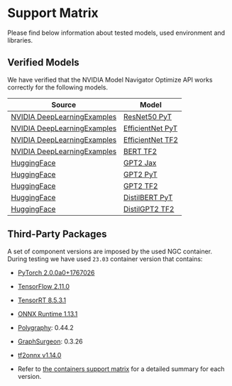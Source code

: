 <!--
Copyright (c) 2021-2023, NVIDIA CORPORATION. All rights reserved.

Licensed under the Apache License, Version 2.0 (the "License");
you may not use this file except in compliance with the License.
You may obtain a copy of the License at

    http://www.apache.org/licenses/LICENSE-2.0

Unless required by applicable law or agreed to in writing, software
distributed under the License is distributed on an "AS IS" BASIS,
WITHOUT WARRANTIES OR CONDITIONS OF ANY KIND, either express or implied.
See the License for the specific language governing permissions and
limitations under the License.
-->

# Support Matrix

Please find below information about tested models, used environment and libraries.

## Verified Models

We have verified that the NVIDIA Model Navigator Optimize API works correctly for the following models.

| Source                                                                        | Model                                                                                                             |
|-------------------------------------------------------------------------------|-------------------------------------------------------------------------------------------------------------------|
| [NVIDIA DeepLearningExamples](https://github.com/NVIDIA/DeepLearningExamples) | [ResNet50 PyT](https://github.com/NVIDIA/DeepLearningExamples/tree/master/PyTorch/Classification/ConvNets)        |
| [NVIDIA DeepLearningExamples](https://github.com/NVIDIA/DeepLearningExamples) | [EfficientNet PyT](https://github.com/NVIDIA/DeepLearningExamples/tree/master/PyTorch/Classification/ConvNets)    |
| [NVIDIA DeepLearningExamples](https://github.com/NVIDIA/DeepLearningExamples) | [EfficientNet TF2](https://github.com/NVIDIA/DeepLearningExamples/tree/master/TensorFlow2/Classification/ConvNets) |
| [NVIDIA DeepLearningExamples](https://github.com/NVIDIA/DeepLearningExamples) | [BERT TF2](https://github.com/NVIDIA/DeepLearningExamples/tree/master/TensorFlow2/LanguageModeling/BERT)          |
| [HuggingFace](https://huggingface.co/)                                        | [GPT2 Jax](https://huggingface.co/docs/transformers/model_doc/gpt2)                                               |
| [HuggingFace](https://huggingface.co/)                                        | [GPT2 PyT](https://huggingface.co/docs/transformers/model_doc/gpt2)                                               |
| [HuggingFace](https://huggingface.co/)                                        | [GPT2 TF2](https://huggingface.co/docs/transformers/model_doc/gpt2)                                               |
| [HuggingFace](https://huggingface.co/)                                        | [DistilBERT PyT](https://huggingface.co/docs/transformers/model_doc/distilbert)                                   |
| [HuggingFace](https://huggingface.co/)                                        | [DistilGPT2 TF2](https://huggingface.co/docs/transformers/model_doc/gpt2)                                         |

## Third-Party Packages

A set of component versions are imposed by the used NGC container. During testing we have used `23.03` container version
that contains:

- [PyTorch 2.0.0a0+1767026](https://github.com/pytorch/pytorch/commit/1767026)
- [TensorFlow 2.11.0](https://github.com/tensorflow/tensorflow/releases/tag/v2.11.0)
- [TensorRT 8.5.3.1](https://docs.nvidia.com/deeplearning/tensorrt/release-notes/index.html)
- [ONNX Runtime 1.13.1](https://github.com/microsoft/onnxruntime/tree/v1.13.1)
- [Polygraphy](https://github.com/NVIDIA/TensorRT/tree/master/tools/Polygraphy/): 0.44.2
- [GraphSurgeon](https://github.com/NVIDIA/TensorRT/tree/master/tools/onnx-graphsurgeon/): 0.3.26
- [tf2onnx v1.14.0](https://github.com/onnx/tensorflow-onnx/releases/tag/v1.14.0)

- Refer to [the containers support matrix](https://docs.nvidia.com/deeplearning/frameworks/support-matrix/index.html)
for a detailed summary for each version.
